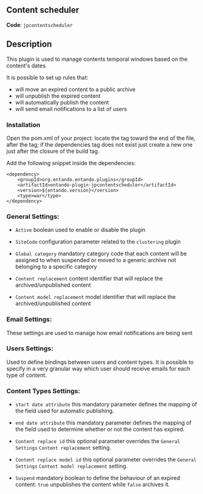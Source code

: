 ## Content scheduler

**Code**: ```jpcontentscheduler```

## Description

This plugin is used to manage contents temporal windows based on the content's dates.

It is possible to set up rules that:

 - will move an expired content to a public archive
 - will unpublish the expired content
 - will automatically publish the content
 - will send email notifications to a list of users

### Installation

Open the pom.xml of your project: locate the tag toward the end of the file, after the tag; if the dependencies tag does not exist just create a new one just after the closure of the build tag.

Add the following snippet inside the dependencies:

```  
<dependency>
    <groupId>org.entando.entando.plugins</groupId>
    <artifactId>entando-plugin-jpcontentscheduler</artifactId>
    <version>${entando.version}</version>
    <type>war</type>
</dependency>
``` 

### General Settings:

- `Active`
 boolean used to enable or disable the plugin

- `SiteCode`
 configuration parameter related to the `clustering` plugin 

- `Global category`
 mandatory category code that each content will be assigned to when suspended or moved to a generic archive not belonging to a specific category 

- `Content replacement`
 content identifier that will replace the archived/unpublished content

- `Content model replacement`
 model identifier that will replace the archived/unpublished content

### Email Settings:

These settings are used to manage how email notifications are being sent


### Users Settings:

Used to define bindings between users and content types.
It is possible to specify in a very granular way which user should receive emails for each type of content.

### Content Types Settings:

- `start date attribute`
 this mandatory parameter defines the mapping of the field used for automatic publishing.

- `end date attribute` 
 this mandatory parameter defines the mapping of the field used to determine whether or not the content has expired.

- `Content replace id`
 this optional parameter overrides the `General Settings` `Content replacement` setting.
 
- `Content replace model id`
 this optional parameter overrides the `General Settings` `Content model replacement` setting.

- `Suspend`
 mandatory boolean to define the behaviour of an expired content: `true` unpublishes the content while `false` archives it. 
 